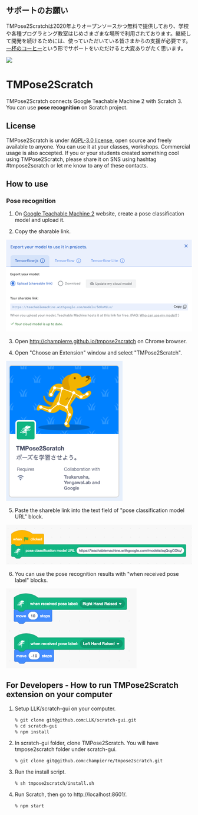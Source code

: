 ## サポートのお願い

TMPose2Scratchは2020年よりオープンソースかつ無料で提供しており、学校や各種プログラミング教室はじめさまざまな場所で利用されております。継続して開発を続けるためには、使っていただいている皆さまからの支援が必要です。<br />
[一杯のコーヒー](https://www.buymeacoffee.com/champierre)という形でサポートをいただけると大変ありがたく思います。

<a href="https://www.buymeacoffee.com/champierre"><img src="https://user-images.githubusercontent.com/10215/215533679-bb41b1a2-ba42-4eb6-9f9a-6d0bd67f3aaa.png"></a>

# TMPose2Scratch

TMPose2Scratch connects Google Teachable Machine 2 with Scratch 3. You can use **pose recognition** on Scratch project.

## License

TMPose2Scratch is under [AGPL-3.0 license](./LICENSE), open source and freely available to anyone. You can use it at your classes, workshops. Commercial usage is also accepted. If you or your students created something cool using TMPose2Scratch, please share it on SNS using hashtag #tmpose2scratch or let me know to any of these contacts.

## How to use

### Pose recognition

1. On [Google Teachable Machine 2](https://teachablemachine.withgoogle.com/) website, create a pose classification model and upload it.

2. Copy the sharable link.

  <img src="images/en/sharable_link.png" />

3. Open http://champierre.github.io/tmpose2scratch on Chrome browser.

4. Open "Choose an Extension" window and select "TMPose2Scratch".

  <img src="images/en/tmpose2scratch.png" />

5. Paste the shareble link into the text field of "pose classification model URL" block.

  <img src="images/en/load_pose_model_url.png" />

6. You can use the pose recognition results with "when received pose label" blocks.

  <img src="images/en/when_received_pose_label.png" />

## For Developers - How to run TMPose2Scratch extension on your computer

1. Setup LLK/scratch-gui on your computer.

    ```
    % git clone git@github.com:LLK/scratch-gui.git
    % cd scratch-gui
    % npm install
    ```

2. In scratch-gui folder, clone TMPose2Scratch. You will have tmpose2scratch folder under scratch-gui.

    ```
    % git clone git@github.com:champierre/tmpose2scratch.git
    ```

3. Run the install script.

    ```
    % sh tmpose2scratch/install.sh
    ```

4. Run Scratch, then go to http://localhost:8601/.

    ```
    % npm start
    ```
